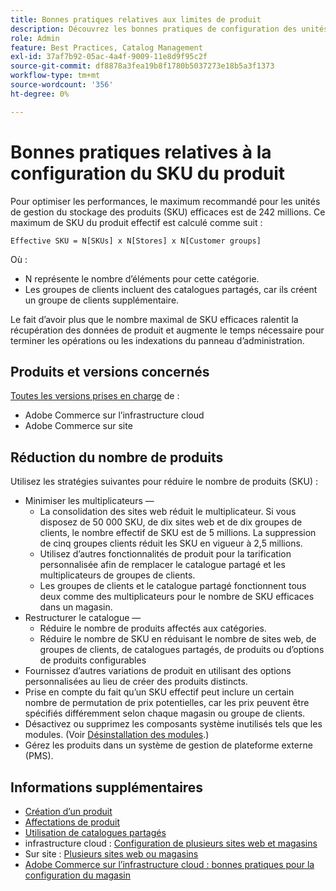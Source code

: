 ```yaml
---
title: Bonnes pratiques relatives aux limites de produit
description: Découvrez les bonnes pratiques de configuration des unités de gestion des stocks de produits (SKU) pour optimiser les performances du site.
role: Admin
feature: Best Practices, Catalog Management
exl-id: 37af7b92-05ac-4a4f-9009-11e8d9f95c2f
source-git-commit: df8878a3fea19b8f1780b5037273e18b5a3f1373
workflow-type: tm+mt
source-wordcount: '356'
ht-degree: 0%

---
```


# Bonnes pratiques relatives à la configuration du SKU du produit

Pour optimiser les performances, le maximum recommandé pour les unités de gestion du stockage des produits (SKU) efficaces est de 242 millions. Ce maximum de SKU du produit effectif est calculé comme suit :

```text
Effective SKU = N[SKUs] x N[Stores] x N[Customer groups]
```

Où :

- N représente le nombre d’éléments pour cette catégorie.
- Les groupes de clients incluent des catalogues partagés, car ils créent un groupe de clients supplémentaire.

Le fait d’avoir plus que le nombre maximal de SKU efficaces ralentit la récupération des données de produit et augmente le temps nécessaire pour terminer les opérations ou les indexations du panneau d’administration.

## Produits et versions concernés

[Toutes les versions prises en charge](../../../release/versions.md) de :

- Adobe Commerce sur l’infrastructure cloud
- Adobe Commerce sur site

## Réduction du nombre de produits

Utilisez les stratégies suivantes pour réduire le nombre de produits (SKU) :

- Minimiser les multiplicateurs —
   - La consolidation des sites web réduit le multiplicateur. Si vous disposez de 50 000 SKU, de dix sites web et de dix groupes de clients, le nombre effectif de SKU est de 5 millions. La suppression de cinq groupes clients réduit les SKU en vigueur à 2,5 millions.
   - Utilisez d’autres fonctionnalités de produit pour la tarification personnalisée afin de remplacer le catalogue partagé et les multiplicateurs de groupes de clients.
   - Les groupes de clients et le catalogue partagé fonctionnent tous deux comme des multiplicateurs pour le nombre de SKU efficaces dans un magasin.
- Restructurer le catalogue —
   - Réduire le nombre de produits affectés aux catégories.
   - Réduire le nombre de SKU en réduisant le nombre de sites web, de groupes de clients, de catalogues partagés, de produits ou d’options de produits configurables
- Fournissez d’autres variations de produit en utilisant des options personnalisées au lieu de créer des produits distincts.
- Prise en compte du fait qu’un SKU effectif peut inclure un certain nombre de permutation de prix potentielles, car les prix peuvent être spécifiés différemment selon chaque magasin ou groupe de clients.
- Désactivez ou supprimez les composants système inutilisés tels que les modules. (Voir  [Désinstallation des modules](../../../installation/tutorials/uninstall-modules.md).)
- Gérez les produits dans un système de gestion de plateforme externe (PMS).

## Informations supplémentaires

- [Création d’un produit](https://experienceleague.adobe.com/docs/commerce-admin/catalog/products/product-create.html)
- [Affectations de produit](https://experienceleague.adobe.com/docs/commerce-admin/catalog/categories/products-in-category/categories-product-assignments.html)
- [Utilisation de catalogues partagés](https://experienceleague.adobe.com/docs/commerce-admin/b2b/shared-catalogs/catalog-shared.html)
- infrastructure cloud : [Configuration de plusieurs sites web et magasins](https://devdocs.magento.com/cloud/project/project-multi-sites.html)
- Sur site : [Plusieurs sites web ou magasins](../../../configuration/multi-sites/ms-overview.md)
- [Adobe Commerce sur l’infrastructure cloud : bonnes pratiques pour la configuration du magasin](https://devdocs.magento.com/cloud/configure/configure-best-practices.html)
